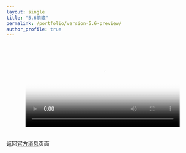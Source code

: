 ```yaml
---
layout: single
title: "5.6前瞻"
permalink: /portfolio/version-5.6-preview/
author_profile: true
---
```


<!-- 5.6前瞻视频页面 - 仅在点击链接后显示 -->
<div class="video-container" style="display: flex; justify-content: center; margin: 2rem 0;">
  <video width="80%" max-width="1000px" height="auto" controls poster="{{ site.baseurl }}/images/5.6banben.png">
    <source src="{{ site.baseurl }}/images/5.6banben.mp4" type="video/mp4">
    您的浏览器不支持视频播放，请更新浏览器或使用其他浏览器。
  </video>
</div>

<div style="margin: 2rem auto; max-width: 800px; line-height: 1.6;">
  <p>返回<a href="{{ site.baseurl }}/portfolio/">官方消息</a>页面</p>
</div>
